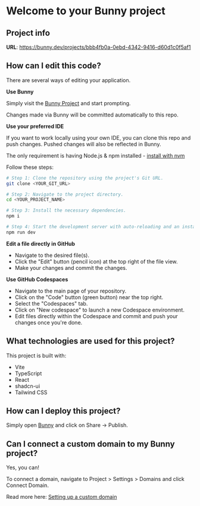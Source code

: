 # Welcome to your Bunny project

## Project info

**URL**: https://bunny.dev/projects/bbb4fb0a-0ebd-4342-9416-d60d1c0f5af1

## How can I edit this code?

There are several ways of editing your application.

**Use Bunny**

Simply visit the [Bunny Project](https://bunny.dev/projects/bbb4fb0a-0ebd-4342-9416-d60d1c0f5af1) and start prompting.

Changes made via Bunny will be committed automatically to this repo.

**Use your preferred IDE**

If you want to work locally using your own IDE, you can clone this repo and push changes. Pushed changes will also be reflected in Bunny.

The only requirement is having Node.js & npm installed - [install with nvm](https://github.com/nvm-sh/nvm#installing-and-updating)

Follow these steps:

```sh
# Step 1: Clone the repository using the project's Git URL.
git clone <YOUR_GIT_URL>

# Step 2: Navigate to the project directory.
cd <YOUR_PROJECT_NAME>

# Step 3: Install the necessary dependencies.
npm i

# Step 4: Start the development server with auto-reloading and an instant preview.
npm run dev
```

**Edit a file directly in GitHub**

- Navigate to the desired file(s).
- Click the "Edit" button (pencil icon) at the top right of the file view.
- Make your changes and commit the changes.

**Use GitHub Codespaces**

- Navigate to the main page of your repository.
- Click on the "Code" button (green button) near the top right.
- Select the "Codespaces" tab.
- Click on "New codespace" to launch a new Codespace environment.
- Edit files directly within the Codespace and commit and push your changes once you're done.

## What technologies are used for this project?

This project is built with:

- Vite
- TypeScript
- React
- shadcn-ui
- Tailwind CSS

## How can I deploy this project?

Simply open [Bunny](https://bunny.dev/projects/bbb4fb0a-0ebd-4342-9416-d60d1c0f5af1) and click on Share -> Publish.

## Can I connect a custom domain to my Bunny project?

Yes, you can!

To connect a domain, navigate to Project > Settings > Domains and click Connect Domain.

Read more here: [Setting up a custom domain](https://docs.bunny.dev/tips-tricks/custom-domain#step-by-step-guide)
